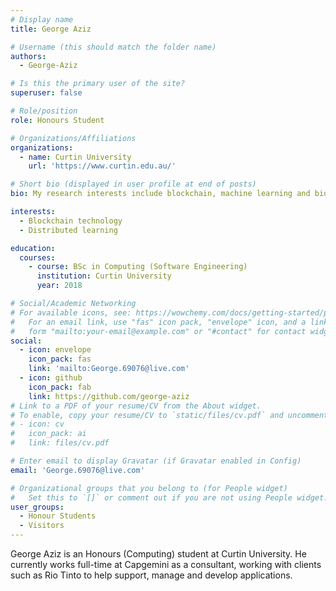 ```yaml
---
# Display name
title: George Aziz

# Username (this should match the folder name)
authors:
  - George-Aziz

# Is this the primary user of the site?
superuser: false

# Role/position
role: Honours Student

# Organizations/Affiliations
organizations:
  - name: Curtin University
    url: 'https://www.curtin.edu.au/'

# Short bio (displayed in user profile at end of posts)
bio: My research interests include blockchain, machine learning and bioinformatics.

interests:
  - Blockchain technology
  - Distributed learning

education:
  courses:
    - course: BSc in Computing (Software Engineering)
      institution: Curtin University
      year: 2018

# Social/Academic Networking
# For available icons, see: https://wowchemy.com/docs/getting-started/page-builder/#icons
#   For an email link, use "fas" icon pack, "envelope" icon, and a link in the
#   form "mailto:your-email@example.com" or "#contact" for contact widget.
social:
  - icon: envelope
    icon_pack: fas
    link: 'mailto:George.69076@live.com'
  - icon: github
    icon_pack: fab
    link: https://github.com/george-aziz
# Link to a PDF of your resume/CV from the About widget.
# To enable, copy your resume/CV to `static/files/cv.pdf` and uncomment the lines below.
# - icon: cv
#   icon_pack: ai
#   link: files/cv.pdf

# Enter email to display Gravatar (if Gravatar enabled in Config)
email: 'George.69076@live.com'

# Organizational groups that you belong to (for People widget)
#   Set this to `[]` or comment out if you are not using People widget.
user_groups:
  - Honour Students
  - Visitors
---
```


George Aziz is an Honours (Computing) student at Curtin University. He currently works full-time at Capgemini as a consultant, working with clients such as Rio Tinto to help support, manage and develop applications.
